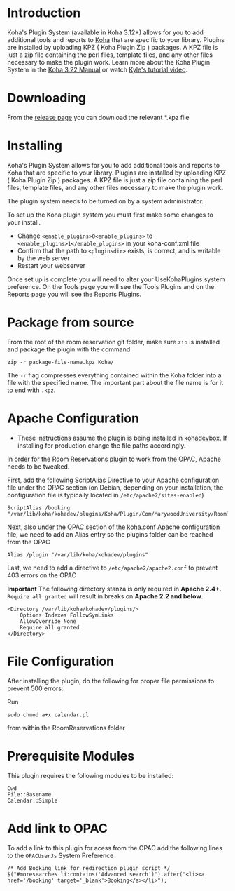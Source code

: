 # Introduction

Koha's Plugin System (available in Koha 3.12+) allows for you to add additional tools and reports to [Koha](http://koha-community.org) that are specific to your library. Plugins are installed by uploading KPZ ( Koha Plugin Zip ) packages. A KPZ file is just a zip file containing the perl files, template files, and any other files necessary to make the plugin work. Learn more about the Koha Plugin System in the [Koha 3.22 Manual](http://manual.koha-community.org/3.22/en/pluginsystem.html) or watch [Kyle's tutorial video](http://bywatersolutions.com/2013/01/23/koha-plugin-system-coming-soon/).

# Downloading

From the [release page](https://github.com/bywatersolutions/koha-plugin-kitchen-sink/releases) you can download the relevant *.kpz file

# Installing

Koha's Plugin System allows for you to add additional tools and reports to Koha that are specific to your library. Plugins are installed by uploading KPZ ( Koha Plugin Zip ) packages. A KPZ file is just a zip file containing the perl files, template files, and any other files necessary to make the plugin work.

The plugin system needs to be turned on by a system administrator.

To set up the Koha plugin system you must first make some changes to your install.

* Change `<enable_plugins>0<enable_plugins>` to `<enable_plugins>1</enable_plugins>` in your koha-conf.xml file
* Confirm that the path to `<pluginsdir>` exists, is correct, and is writable by the web server
* Restart your webserver

Once set up is complete you will need to alter your UseKohaPlugins system preference. On the Tools page you will see the Tools Plugins and on the Reports page you will see the Reports Plugins.

# Package from source

From the root of the room reservation git folder, make sure `zip` is installed and package the plugin with the command

    zip -r package-file-name.kpz Koha/

The `-r` flag compresses everything contained within the Koha folder into a file with the specified name. The important part about the file name is for it to end with `.kpz`.

# Apache Configuration

* These instructions assume the plugin is being installed in [kohadevbox](https://github.com/digibib/kohadevbox). If installing for production change the file paths accordingly.

In order for the Room Reservations plugin to work from the OPAC, Apache needs to be tweaked.

First, add the following ScriptAlias Directive to your Apache configuration file under the OPAC section (on Debian, depending on your installation, the configuration file is typically located in `/etc/apache2/sites-enabled`)

    ScriptAlias /booking "/var/lib/koha/kohadev/plugins/Koha/Plugin/Com/MarywoodUniversity/RoomReservations/opac/calendar.pl"

Next, also under the OPAC section of the koha.conf Apache configuration file, we need to add an Alias entry so the plugins folder can be reached from the OPAC

    Alias /plugin "/var/lib/koha/kohadev/plugins"

Last, we need to add a directive to `/etc/apache2/apache2.conf` to prevent 403 errors on the OPAC
    
**Important**
The following directory stanza is only required in **Apache 2.4+**. `Require all granted` will result in breaks on **Apache 2.2 and below**.
    
    <Directory /var/lib/koha/kohadev/plugins/>
        Options Indexes FollowSymLinks
        AllowOverride None
        Require all granted
    </Directory>

# File Configuration

After installing the plugin, do the following for proper file permissions to prevent 500 errors:

Run

    sudo chmod a+x calendar.pl

from within the RoomReservations folder

# Prerequisite Modules

This plugin requires the following modules to be installed:

    Cwd
    File::Basename
    Calendar::Simple

# Add link to OPAC

To add a link to this plugin for acess from the OPAC add the following lines to the `OPACUserJs` System Preference

    /* Add Booking link for redirection plugin script */
    $("#moresearches li:contains('Advanced search')").after("<li><a href='/booking' target='_blank'>Booking</a></li>");
